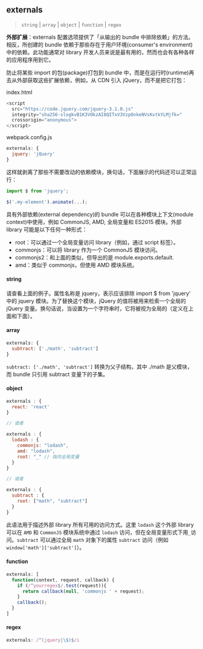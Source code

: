 ## externals 

>  `string` | `array` | `object` | `function` | `regex`

**外部扩展**：externals 配置选项提供了「从输出的 bundle 中排除依赖」的方法。相反，所创建的 bundle 依赖于那些存在于用户环境(consumer's environment)中的依赖。此功能通常对 library 开发人员来说是最有用的，然而也会有各种各样的应用程序用到它。

防止将某些 import 的包(package)打包到 bundle 中，而是在运行时(runtime)再去从外部获取这些扩展依赖，例如，从 CDN 引入 jQuery，而不是把它打包：

index.html
```js
<script
  src="https://code.jquery.com/jquery-3.1.0.js"
  integrity="sha256-slogkvB1K3VOkzAI8QITxV3VzpOnkeNVsKvtkYLMjfk="
  crossorigin="anonymous">
</script>
```
webpack.config.js
```js
externals: {
  jquery: 'jQuery'
}
```
这样就剥离了那些不需要改动的依赖模块，换句话，下面展示的代码还可以正常运行：
```js
import $ from 'jquery';

$('.my-element').animate(...);
```

具有外部依赖(external dependency)的 bundle 可以在各种模块上下文(module context)中使用，例如 CommonJS, AMD, 全局变量和 ES2015 模块。外部 library 可能是以下任何一种形式：

+ root：可以通过一个全局变量访问 library（例如，通过 script 标签）。
+ commonjs：可以将 library 作为一个 CommonJS 模块访问。
+ commonjs2：和上面的类似，但导出的是 module.exports.default.
+ amd：类似于 commonjs，但使用 AMD 模块系统。

#### string
请查看上面的例子。属性名称是 jquery，表示应该排除 import $ from 'jquery' 中的 jquery 模块。为了替换这个模块，jQuery 的值将被用来检索一个全局的 jQuery 变量。换句话说，当设置为一个字符串时，它将被视为全局的（定义在上面和下面）。

#### array
```js
externals: {
  subtract: ['./math', 'subtract']
}
```
`subtract: ['./math', 'subtract']` 转换为父子结构，其中 ./math 是父模块，而 bundle 只引用 subtract 变量下的子集。

#### object
```js
externals : {
  react: 'react'
}

// 或者

externals : {
  lodash : {
    commonjs: "lodash",
    amd: "lodash",
    root: "_" // 指向全局变量
  }
}

// 或者

externals : {
  subtract : {
    root: ["math", "subtract"]
  }
}
```
此语法用于描述外部 library 所有可用的访问方式。这里 `lodash` 这个外部 library 可以在 `AMD` 和 `CommonJS` 模块系统中通过 `lodash` 访问，但在全局变量形式下用` _ `访问。`subtract` 可以通过全局 `math` 对象下的属性 `subtract` 访问（例如 `window['math']['subtract']`）。

#### function
```js
externals: [
  function(context, request, callback) {
    if (/^yourregex$/.test(request)){
      return callback(null, 'commonjs ' + request);
    }
    callback();
  }
]
```

#### regex
```js
externals: /^(jquery|\$)$/i
```
